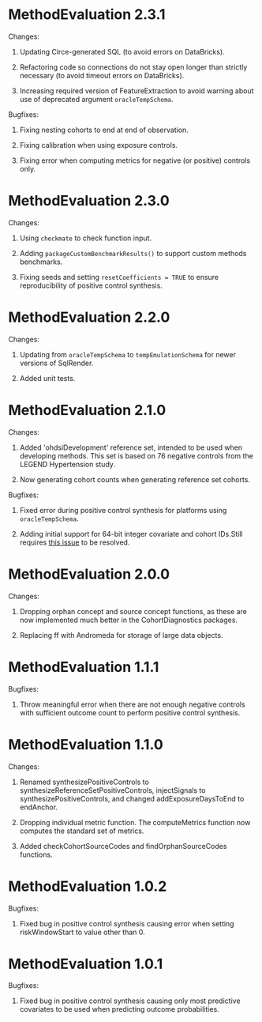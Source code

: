 MethodEvaluation 2.3.1
======================

Changes:

1. Updating Circe-generated SQL (to avoid errors on DataBricks).

2. Refactoring code so connections do not stay open longer than strictly necessary (to avoid timeout errors on DataBricks).

3. Increasing required version of FeatureExtraction to avoid warning about use of deprecated argument `oracleTempSchema`.

Bugfixes:

1. Fixing nesting cohorts to end at end of observation.

2. Fixing calibration when using exposure controls.

3. Fixing error when computing metrics for negative (or positive) controls only.

MethodEvaluation 2.3.0
======================

Changes:

1. Using `checkmate` to check function input.

2. Adding `packageCustomBenchmarkResults()` to support custom methods benchmarks.

3. Fixing seeds and setting `resetCoefficients = TRUE` to ensure reproducibility of positive control synthesis.


MethodEvaluation 2.2.0
======================

Changes:

1. Updating from `oracleTempSchema` to `tempEmulationSchema` for newer versions of SqlRender.

2. Added unit tests.


MethodEvaluation 2.1.0
======================

Changes:

1. Added 'ohdsiDevelopment' reference set, intended to be used when developing methods. This set is based on 76 negative controls from the LEGEND Hypertension study.

2. Now generating cohort counts when generating reference set cohorts.

Bugfixes:

1. Fixed error during positive control synthesis for platforms using `oracleTempSchema`.

2. Adding initial support for 64-bit integer covariate and cohort IDs.Still requires [this issue](https://github.com/truecluster/bit64/issues/8) to be resolved.


MethodEvaluation 2.0.0
======================

Changes:

1. Dropping orphan concept and source concept functions, as these are now implemented much better in the CohortDiagnostics packages.

2. Replacing ff with Andromeda for storage of large data objects.


MethodEvaluation 1.1.1
======================

Bugfixes: 

1. Throw meaningful error when there are not enough negative controls with sufficient outcome count to perform positive control synthesis.


MethodEvaluation 1.1.0
======================

Changes:

1. Renamed synthesizePositiveControls to synthesizeReferenceSetPositiveControls, injectSignals to synthesizePositiveControls, and changed addExposureDaysToEnd to endAnchor.

2. Dropping individual metric function. The computeMetrics function now computes the standard set of metrics.

3. Added checkCohortSourceCodes and findOrphanSourceCodes functions. 

MethodEvaluation 1.0.2
======================

Bugfixes:

1. Fixed bug in positive control synthesis causing error when setting riskWindowStart to value other than 0.

MethodEvaluation 1.0.1
======================

Bugfixes:

1. Fixed bug in positive control synthesis causing only most predictive covariates to be used when predicting outcome probabilities.